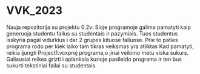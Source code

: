 # VVK_2023
Nauja repozitorija su projektu
0.2v:
Sioje programoje galima pamatyti kaip generuoja studentu failus su studentais ir pazymiais.
Tuos studentus isskyria pagal vidurkius i dar 2 grupes kituose failuose.
Prie to paties programa rodo per kiek laiko tam tikras veiksmas yra atliktas
Kad pamatyti, reikia ijungti Project1.vcxproj programa,o jinai veikimo metu viska sukurs.
Galiausiai reikes grizti i aplankala kurioje pasileido programa ir ten bus sukurti tekstiniai failai su studentais.